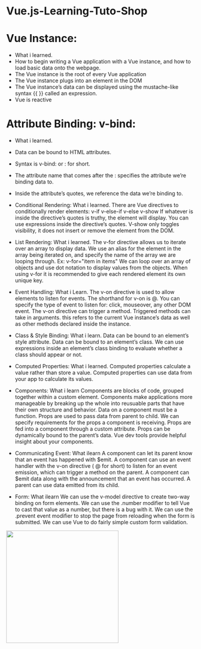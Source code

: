 # Vue.js-Learning-Tuto-Shop

# Vue Instance:
- What i learned.
- How to begin writing a Vue application with a Vue instance, and how to load basic data onto the webpage.
- The Vue instance is the root of every Vue application
- The Vue instance plugs into an element in the DOM
- The Vue instance’s data can be displayed using the mustache-like syntax {{ }} called an expression.
- Vue is reactive

# Attribute Binding: v-bind:
- What i learned.
- Data can be bound to HTML attributes.
- Syntax is v-bind: or : for short.
- The attribute name that comes after the : specifies the attribute we’re binding data to.
- Inside the attribute’s quotes, we reference the data we’re binding to.

- Conditional Rendering:
What i learned.
There are Vue directives to conditionally render elements:
v-if
v-else-if
v-else
v-show
If whatever is inside the directive’s quotes is truthy, the element will display.
You can use expressions inside the directive’s quotes.
V-show only toggles visibility, it does not insert or remove the element from the DOM.

- List Rendering:
What i learned.
The v-for directive allows us to iterate over an array to display data.
We use an alias for the element in the array being iterated on, and specify the name of the array we are looping through. Ex: v-for="item in items"
We can loop over an array of objects and use dot notation to display values from the objects.
When using v-for it is recommended to give each rendered element its own unique key.

- Event Handling:
What i Learn.
The v-on directive is used to allow elements to listen for events.
The shorthand for v-on is @.
You can specify the type of event to listen for: click, mouseover, any other DOM event.
The v-on directive can trigger a method.
Triggered methods can take in arguments.
this refers to the current Vue instance’s data as well as other methods declared inside the instance.

- Class & Style Binding:
What i learn.
Data can be bound to an element’s style attribute.
Data can be bound to an element’s class.
We can use expressions inside an element’s class binding to evaluate whether a class should appear or not.

- Computed Properties:
What i learned.
Computed properties calculate a value rather than store a value.
Computed properties can use data from your app to calculate its values.

- Components:
What i learn
Components are blocks of code, grouped together within a custom element.
Components make applications more manageable by breaking up the whole into reusuable parts that have their own structure and behavior.
Data on a component must be a function.
Props are used to pass data from parent to child.
We can specify requirements for the props a component is receiving.
Props are fed into a component through a custom attribute.
Props can be dynamically bound to the parent’s data.
Vue dev tools provide helpful insight about your components.

- Communicating Event:
What ilearn
A component can let its parent know that an event has happened with $emit.
A component can use an event handler with the v-on directive ( @ for short) to listen for an event emission, which can trigger a method on the parent.
A component can $emit data along with the announcement that an event has occurred.
A parent can use data emitted from its child.

- Form:
What ilearn
We can use the v-model directive to create two-way binding on form elements.
We can use the .number modifier to tell Vue to cast that value as a number, but there is a bug with it.
We can use the .prevent event modifier to stop the page from reloading when the form is submitted.
We can use Vue to do fairly simple custom form validation.



<img width="300" src="https://user-images.githubusercontent.com/56839789/79344382-0ce95f00-7f30-11ea-9ed2-b81fa9315821.gif">
